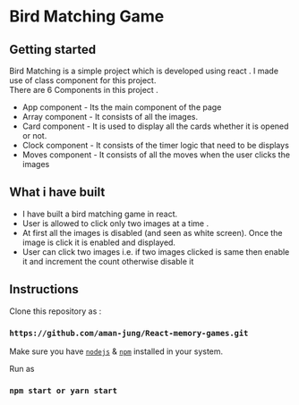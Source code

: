 # Bird Matching Game

## Getting started

Bird Matching is a simple project which is developed using react . I made use of class component for this project.
<br/>
There are 6 Components in this project .

- App component - Its the main component of the page
- Array component - It consists of all the images.
- Card component - It is used to display all the cards whether it is opened or not.
- Clock component - It consists of the timer logic that need to be displays
- Moves component - It consists of all the moves when the user clicks the images

## What i have built
- I have built a bird matching game in react. 
- User is allowed to click only two images at a time . 
- At first all the images is disabled (and seen as white screen). Once the image is click it is enabled and displayed. 
- User can click two images i.e. if two images clicked is same then enable it and increment the count otherwise disable it

## Instructions 

Clone this repository as :
### `https://github.com/aman-jung/React-memory-games.git`

Make sure you have [`nodejs`](https://nodejs.org/en/) & [`npm`](https://www.npmjs.com/) installed in your system.

Run as
### `npm start or yarn start`

